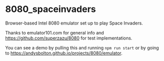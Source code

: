 # 8080_spaceinvaders

Browser-based Intel 8080 emulator set up to play Space Invaders.

Thanks to emulator101.com for general info and https://github.com/superzazu/8080 for test implementations.

You can see a demo by pulling this and running `npm run start` or by going to https://andysbolton.github.io/projects/8080/emulator.
